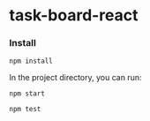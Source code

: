 # task-board-react

### Install

`npm install`

In the project directory, you can run:

`npm start`

`npm test`